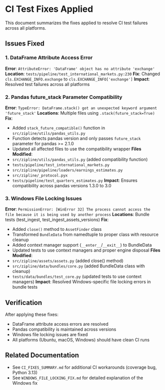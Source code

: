 # CI Test Fixes Applied

This document summarizes the fixes applied to resolve CI test failures across all platforms.

## Issues Fixed

### 1. DataFrame Attribute Access Error
**Error**: `AttributeError: 'DataFrame' object has no attribute 'exchange'`
**Location**: `tests/pipeline/test_international_markets.py:230`
**Fix**: Changed `cls.EXCHANGE_INFO.exchange` to `cls.EXCHANGE_INFO['exchange']`
**Impact**: Resolved test failures across all platforms

### 2. Pandas future_stack Parameter Compatibility
**Error**: `TypeError: DataFrame.stack() got an unexpected keyword argument 'future_stack'`
**Locations**: Multiple files using `.stack(future_stack=True)`
**Fix**:
- Added `stack_future_compatible()` function in `src/zipline/utils/pandas_utils.py`
- Function detects pandas version and only passes `future_stack` parameter for pandas >= 2.1.0
- Updated all affected files to use the compatibility wrapper
**Files Modified**:
- `src/zipline/utils/pandas_utils.py` (added compatibility function)
- `tests/pipeline/test_international_markets.py`
- `src/zipline/pipeline/loaders/earnings_estimates.py`
- `src/zipline/_protocol.pyx`
- `tests/pipeline/test_quarters_estimates.py`
**Impact**: Ensures compatibility across pandas versions 1.3.0 to 3.0

### 3. Windows File Locking Issues
**Error**: `PermissionError: [WinError 32] The process cannot access the file because it is being used by another process`
**Locations**: Bundle tests (test_ingest, test_ingest_assets_versions)
**Fix**:
- Added `close()` method to `AssetFinder` class
- Transformed `BundleData` from namedtuple to proper class with resource cleanup
- Added context manager support (`__enter__`/`__exit__`) to BundleData
- Updated tests to use context managers and proper engine disposal
**Files Modified**:
- `src/zipline/assets/assets.py` (added close() method)
- `src/zipline/data/bundles/core.py` (added BundleData class with cleanup)
- `tests/data/bundles/test_core.py` (updated tests to use context managers)
**Impact**: Resolved Windows-specific file locking errors in bundle tests

## Verification

After applying these fixes:
- DataFrame attribute access errors are resolved
- Pandas compatibility is maintained across versions
- Windows file locking issues are fixed
- All platforms (Ubuntu, macOS, Windows) should have clean CI runs

## Related Documentation
- See `CI_FIXES_SUMMARY.md` for additional CI workarounds (coverage bug, Python 3.13)
- See `WINDOWS_FILE_LOCKING_FIX.md` for detailed explanation of the Windows fix
